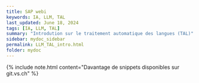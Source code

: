 ```yaml
---
title: SAP webi
keywords: IA, LLM, TAL
last_updated: June 18, 2024
tags: [IA, LLM, TAL]
summary: "Introdution sur le traitement automatique des langues (TAL)"
sidebar: mydoc_sidebar
permalink: LLM_TAL_intro.html
folder: mydoc
---
```



{% include note.html content="Davantage de snippets disponibles sur git.vs.ch" %}
